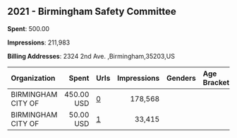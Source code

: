 ## 2021 - Birmingham Safety Committee 
**Spent**: 500.00

**Impressions**: 211,983

**Billing Addresses**: 2324 2nd Ave. ,Birmingham,35203,US

|Organization|Spent|Urls|Impressions|Genders|Age Brackets|Country Codes|
|:---|---:|:---|---:|:---|:---|:---|
|BIRMINGHAM  CITY OF|450.00 USD|[0](https://www.snap.com/political-ads/asset/aea7e4412bafc6d4aabcc1020f1567710619b105dddfb750e6d9c26b5335f9fb?mediaType=mp4)|178,568|||united states|
|BIRMINGHAM  CITY OF|50.00 USD|[1](https://www.snap.com/political-ads/asset/a3cca8d9ab5f4dbe8d14eeb483fe8f26df0f08599e945316c0754296afded642?mediaType=mp4)|33,415|||united states|
